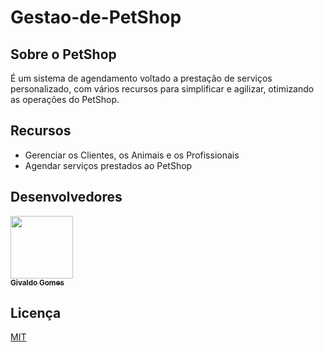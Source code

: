 # Gestao-de-PetShop
<p align="center">
  <a href="https://github.com/implementacaoteste/TEC.2022.1.105.Gestao-de-PetShop">
   </a>
</p>

## Sobre o PetShop

É um sistema de agendamento voltado a prestação de serviços personalizado, com vários recursos para simplificar e agilizar, otimizando as operações do PetShop.

## Recursos

- Gerenciar os Clientes, os Animais e os Profissionais
- Agendar serviços prestados ao PetShop

## Desenvolvedores
<!-- ALL-CONTRIBUTORS-LIST:START - Do not remove or modify this section -->
<!-- prettier-ignore -->
 [<img src="Gestao-de-PetShop/Desenvolvedores/givaldo.png" width="100px;"/><br /><sub><b>Givaldo Gomes</b></sub>](https://github.com/givacombr)<br />
<!-- ALL-CONTRIBUTORS-LIST:END -->

## Licença

[MIT](https://choosealicense.com/licenses/mit/)
